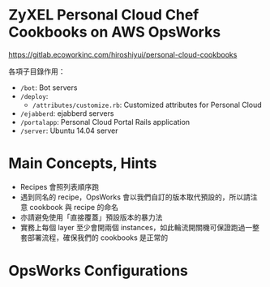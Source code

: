 # ZyXEL Personal Cloud Chef Cookbooks on AWS OpsWorks

https://gitlab.ecoworkinc.com/hiroshiyui/personal-cloud-cookbooks

各項子目錄作用：
* `/bot`: Bot servers
* `/deploy`:
  * `/attributes/customize.rb`: Customized attributes for Personal Cloud
* `/ejabberd`: ejabberd servers
* `/portalapp`: Personal Cloud Portal Rails application
* `/server`: Ubuntu 14.04 server

# Main Concepts, Hints

* Recipes 會照列表順序跑
* 遇到同名的 recipe，OpsWorks 會以我們自訂的版本取代預設的，所以請注意 cookbook 與 recipe 的命名
* 亦請避免使用「直接覆蓋」預設版本的暴力法
* 實務上每個 layer 至少會開兩個 instances，如此輪流開關機可保證跑過一整套部署流程，確保我們的 cookbooks 是正常的

# OpsWorks Configurations

